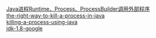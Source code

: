 [Java进程Runtime、Process、ProcessBuilder调用外部程序](https://blog.csdn.net/c315838651/article/details/72085739)  
[the-right-way-to-kill-a-process-in-java](https://stackoverflow.com/questions/35230507/the-right-way-to-kill-a-process-in-java/52107606#52107606)  
[killing-a-process-using-java](https://stackoverflow.com/questions/6356340/killing-a-process-using-java)  
[jdk-1.8-google](https://blog.fondme.cn/apidoc/jdk-1.8-google/)